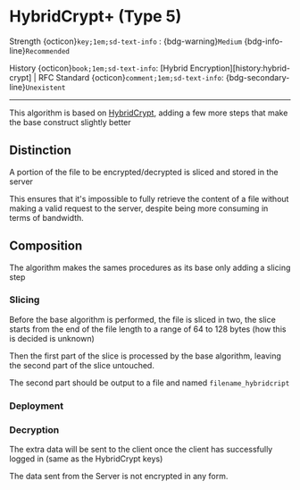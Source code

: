 <!-- LINKS -->
[history:type_5]: https://history.metin2.dev/topics/cryptography/type_5


# HybridCrypt+ (Type 5)

Strength {octicon}`key;1em;sd-text-info` :
{bdg-warning}`Medium`
{bdg-info-line}`Recommended`

History {octicon}`book;1em;sd-text-info`:
[Hybrid Encryption][history:hybrid-crypt]
|
RFC Standard {octicon}`comment;1em;sd-text-info`:
{bdg-secondary-line}`Unexistent`
___


This algorithm is based on [HybridCrypt](type_4.md), adding
a few more steps that make the base construct slightly better


## Distinction
A portion of the file to be encrypted/decrypted is sliced
and stored in the server

This ensures that it's impossible to fully retrieve the content of
a file without making a valid request to the server, despite being
more consuming in terms of bandwidth.

## Composition
The algorithm makes the sames procedures as its base only adding
a slicing step

### Slicing

Before the base algorithm is performed, the file is sliced in two,
the slice starts from the end of the file length to a range of
64 to 128 bytes (how this is decided is unknown)

Then the first part of the slice is processed by the base algorithm,
leaving the second part of the slice untouched.

The second part should be output to a file and named
`filename_hybridcript`

[//]: # (TODO: Finish explanation)
### Deployment


### Decryption
The extra data will be sent to the client once the client has
successfully logged in (same as the HybridCrypt keys)

The data sent from the Server is not encrypted in any form.

